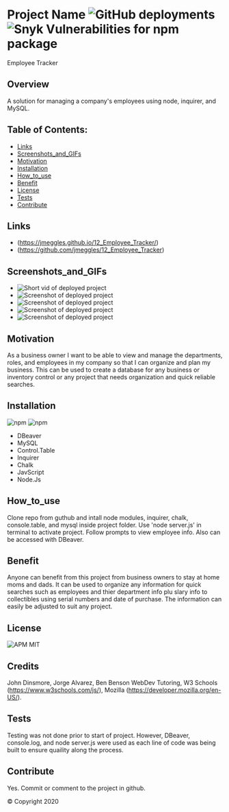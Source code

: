  # Project Name ![GitHub deployments](https://img.shields.io/github/deployments/badges/shields/shields-staging?color=pink&style=plastic) ![Snyk Vulnerabilities for npm package](https://img.shields.io/snyk/vulnerabilities/npm/chalk?style=plastic)
  Employee Tracker

  ## Overview 
  A solution for managing a company's employees using node, inquirer, and MySQL.

  ## Table of Contents:
  - [Links](#Links)
  - [Screenshots_and_GIFs](#Screenshots_and_GIFs)
  - [Motivation](#Motivation)
  - [Installation](#Installation)
  - [How_to_use](#How_to_use)
  - [Benefit](#Benefit)
  - [License](#License)
  - [Tests](#Tests)
  - [Contribute](#Contribute)

 ## Links
  - (https://jmeggles.github.io/12_Employee_Tracker/)
  - (https://github.com/jmeggles/12_Employee_Tracker)

 ## Screenshots_and_GIFs 
  - ![Short vid of deployed project](https://media.giphy.com/media)
  - ![Screenshot of deployed project](./assets/images/screenshot1.png)  
  - ![Screenshot of deployed project](./assets/images/screenshot2.png)
  - ![Screenshot of deployed project](./assets/images/screenshot3.png)  
  - ![Screenshot of deployed project](./assets/images/screenshot4.png)
  
  ## Motivation
  As a business owner I want to be able to view and manage the departments, roles, and employees in my company so that I can organize and plan my business.  This can be used to create a database for any business or inventory control or any project that needs organization and quick reliable searches.

  ## Installation 
  ![npm](https://img.shields.io/npm/v/npm?color=pink&style=plastic) ![npm](https://img.shields.io/npm/v/inquirer?color=pink&label=inquirer&style=plastic)
  - DBeaver
  - MySQL
  - Control.Table
  - Inquirer
  - Chalk
  - JavScript
  - Node.Js

  ## How_to_use
  Clone repo from guthub and intall node modules, inquirer, chalk, console.table, and mysql inside project folder.  Use 'node server.js' in terminal to activate project. Follow prompts to view employee info.  Also can be accessed with DBeaver.

  ## Benefit
  Anyone can benefit from this project from business owners to stay at home moms and dads.  It can be used to organize any information for quick searches such as employees and thier department info plu slary info to collectibles using serial numbers and date of purchase. The information can easily be adjusted to suit any project.

  ## License 
  ![APM](https://img.shields.io/apm/l/npm?color=pink&style=plastic)
  MIT

  ## Credits
  John Dinsmore, Jorge Alvarez, Ben Benson WebDev Tutoring, W3 Schools (https://www.w3schools.com/js/), Mozilla (https://developer.mozilla.org/en-US/).

  ## Tests
  Testing was not done prior to start of project.  However, DBeaver, console.log, and node server.js were used as each line of code was being built to ensure quaility along the process.

  ## Contribute
  Yes. Commit or comment to the project in github.

  © Copyright 2020
